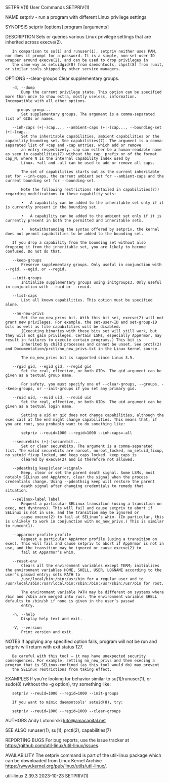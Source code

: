SETPRIV(1)                                                                                     User Commands                                                                                     SETPRIV(1)

NAME
       setpriv - run a program with different Linux privilege settings

SYNOPSIS
       setpriv [options] program [arguments]

DESCRIPTION
       Sets or queries various Linux privilege settings that are inherited across execve(2).

       In comparison to su(1) and runuser(1), setpriv neither uses PAM, nor does it prompt for a password. It is a simple, non-set-user-ID wrapper around execve(2), and can be used to drop privileges in
       the same way as setuidgid(8) from daemontools, chpst(8) from runit, or similar tools shipped by other service managers.

OPTIONS
       --clear-groups
           Clear supplementary groups.

       -d, --dump
           Dump the current privilege state. This option can be specified more than once to show extra, mostly useless, information. Incompatible with all other options.

       --groups group...
           Set supplementary groups. The argument is a comma-separated list of GIDs or names.

       --inh-caps (+|-)cap..., --ambient-caps (+|-)cap..., --bounding-set (+|-)cap...
           Set the inheritable capabilities, ambient capabilities or the capability bounding set. See capabilities(7). The argument is a comma-separated list of +cap and -cap entries, which add or remove
           an entry respectively. cap can either be a human-readable name as seen in capabilities(7) without the cap_ prefix or of the format cap_N, where N is the internal capability index used by
           Linux. +all and -all can be used to add or remove all caps.

           The set of capabilities starts out as the current inheritable set for --inh-caps, the current ambient set for --ambient-caps and the current bounding set for --bounding-set.

           Note the following restrictions (detailed in capabilities(7)) regarding modifications to these capability sets:

           •   A capability can be added to the inheritable set only if it is currently present in the bounding set.

           •   A capability can be added to the ambient set only if it is currently present in both the permitted and inheritable sets.

           •   Notwithstanding the syntax offered by setpriv, the kernel does not permit capabilities to be added to the bounding set.

       If you drop a capability from the bounding set without also dropping it from the inheritable set, you are likely to become confused. Do not do that.

       --keep-groups
           Preserve supplementary groups. Only useful in conjunction with --rgid, --egid, or --regid.

       --init-groups
           Initialize supplementary groups using initgroups3. Only useful in conjunction with --ruid or --reuid.

       --list-caps
           List all known capabilities. This option must be specified alone.

       --no-new-privs
           Set the no_new_privs bit. With this bit set, execve(2) will not grant new privileges. For example, the set-user-ID and set-group-ID bits as well as file capabilities will be disabled.
           (Executing binaries with these bits set will still work, but they will not gain privileges. Certain LSMs, especially AppArmor, may result in failures to execute certain programs.) This bit is
           inherited by child processes and cannot be unset. See prctl(2) and Documentation/prctl/no_new_privs.txt in the Linux kernel source.

           The no_new_privs bit is supported since Linux 3.5.

       --rgid gid, --egid gid, --regid gid
           Set the real, effective, or both GIDs. The gid argument can be given as a textual group name.

           For safety, you must specify one of --clear-groups, --groups, --keep-groups, or --init-groups if you set any primary gid.

       --ruid uid, --euid uid, --reuid uid
           Set the real, effective, or both UIDs. The uid argument can be given as a textual login name.

           Setting a uid or gid does not change capabilities, although the exec call at the end might change capabilities. This means that, if you are root, you probably want to do something like:

           setpriv --reuid=1000 --regid=1000 --inh-caps=-all

       --securebits (+|-)securebit...
           Set or clear securebits. The argument is a comma-separated list. The valid securebits are noroot, noroot_locked, no_setuid_fixup, no_setuid_fixup_locked, and keep_caps_locked. keep_caps is
           cleared by execve(2) and is therefore not allowed.

       --pdeathsig keep|clear|<signal>
           Keep, clear or set the parent death signal. Some LSMs, most notably SELinux and AppArmor, clear the signal when the process' credentials change. Using --pdeathsig keep will restore the parent
           death signal after changing credentials to remedy that situation.

       --selinux-label label
           Request a particular SELinux transition (using a transition on exec, not dyntrans). This will fail and cause setpriv to abort if SELinux is not in use, and the transition may be ignored or
           cause execve(2) to fail at SELinux’s whim. (In particular, this is unlikely to work in conjunction with no_new_privs.) This is similar to runcon(1).

       --apparmor-profile profile
           Request a particular AppArmor profile (using a transition on exec). This will fail and cause setpriv to abort if AppArmor is not in use, and the transition may be ignored or cause execve(2) to
           fail at AppArmor’s whim.

       --reset-env
           Clears all the environment variables except TERM; initializes the environment variables HOME, SHELL, USER, LOGNAME according to the user’s passwd entry; sets PATH to
           /usr/local/bin:/bin:/usr/bin for a regular user and to /usr/local/sbin:/usr/local/bin:/sbin:/bin:/usr/sbin:/usr/bin for root.

           The environment variable PATH may be different on systems where /bin and /sbin are merged into /usr. The environment variable SHELL defaults to /bin/sh if none is given in the user’s passwd
           entry.

       -h, --help
           Display help text and exit.

       -V, --version
           Print version and exit.

NOTES
       If applying any specified option fails, program will not be run and setpriv will return with exit status 127.

       Be careful with this tool — it may have unexpected security consequences. For example, setting no_new_privs and then execing a program that is SELinux-confined (as this tool would do) may prevent
       the SELinux restrictions from taking effect.

EXAMPLES
       If you’re looking for behavior similar to su(1)/runuser(1), or sudo(8) (without the -g option), try something like:

       setpriv --reuid=1000 --regid=1000 --init-groups

       If you want to mimic daemontools' setuid(8), try:

       setpriv --reuid=1000 --regid=1000 --clear-groups

AUTHORS
       Andy Lutomirski <luto@amacapital.net>

SEE ALSO
       runuser(1), su(1), prctl(2), capabilities(7)

REPORTING BUGS
       For bug reports, use the issue tracker at https://github.com/util-linux/util-linux/issues.

AVAILABILITY
       The setpriv command is part of the util-linux package which can be downloaded from Linux Kernel Archive <https://www.kernel.org/pub/linux/utils/util-linux/>.

util-linux 2.39.3                                                                                2023-10-23                                                                                      SETPRIV(1)

